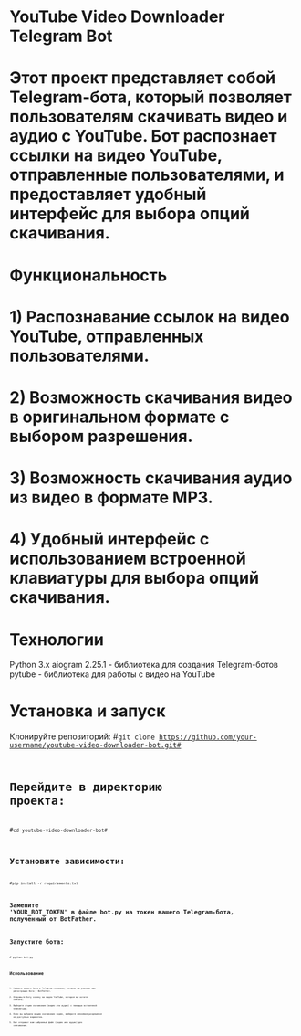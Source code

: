 # YouTube Video Downloader Telegram Bot
# Этот проект представляет собой Telegram-бота, который позволяет пользователям скачивать видео и аудио с YouTube. Бот распознает ссылки на видео YouTube, отправленные пользователями, и предоставляет удобный интерфейс для выбора опций скачивания.

# Функциональность
# 1) Распознавание ссылок на видео YouTube, отправленных пользователями.
# 2) Возможность скачивания видео в оригинальном формате с выбором разрешения.
# 3) Возможность скачивания аудио из видео в формате MP3.
# 4) Удобный интерфейс с использованием встроенной клавиатуры для выбора опций скачивания.

# Технологии
Python 3.x
aiogram 2.25.1 - библиотека для создания Telegram-ботов
pytube - библиотека для работы с видео на YouTube

# Установка и запуск
Клонируйте репозиторий:
#<code>git clone https://github.com/your-username/youtube-video-downloader-bot.git#<code>
# Перейдите в директорию проекта:
#<code>cd youtube-video-downloader-bot#<code>
# Установите зависимости:
#<code>pip install -r requirements.txt<code>
# Замените 'YOUR_BOT_TOKEN' в файле bot.py на токен вашего Telegram-бота, полученный от BotFather.
# Запустите бота:
#<code> python bot.py<code> 

# Использование
1) Найдите вашего бота в Telegram по имени, которое вы указали при регистрации бота у BotFather.
2) Отправьте боту ссылку на видео YouTube, которое вы хотите скачать.
3) Выберите опцию скачивания (видео или аудио) с помощью встроенной клавиатуры.
4) Если вы выбрали опцию скачивания видео, выберите желаемое разрешение из доступных вариантов.
5) Бот отправит вам выбранный файл (видео или аудио) для скачивания.
